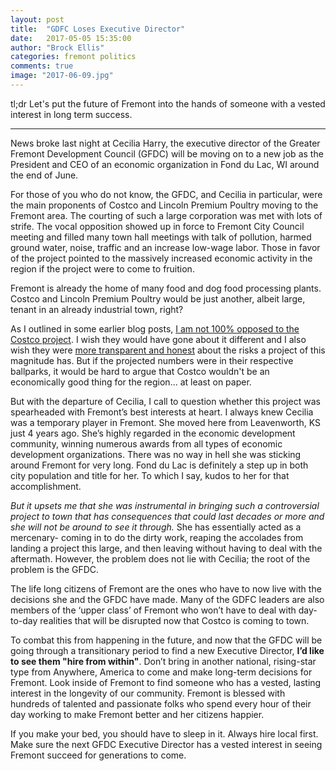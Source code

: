 ```yaml
---
layout: post
title:  "GDFC Loses Executive Director"
date:   2017-05-05 15:35:00
author: "Brock Ellis"
categories: fremont politics
comments: true
image: "2017-06-09.jpg"
---
```


tl;dr Let's put the future of Fremont into the hands of someone with a vested interest in long term success.

---

News broke last night at Cecilia Harry, the executive director of the Greater Fremont Development Council (GFDC) will be moving on to a new job as the President and CEO of an economic organization in Fond du Lac, WI around the end of June.

For those of you who do not know, the GFDC, and Cecilia in particular, were the main proponents of Costco and Lincoln Premium Poultry moving to the Fremont area. The courting of such a large corporation was met with lots of strife. The vocal opposition showed up in force to Fremont City Council meeting and filled many town hall meetings with talk of pollution, harmed ground water, noise, traffic and an increase low-wage labor. Those in favor of the project pointed to the massively increased economic activity in the region if the project were to come to fruition.

Fremont is already the home of many food and dog food processing plants. Costco and Lincoln Premium Poultry would be just another, albeit large, tenant in an already industrial town, right?

As I outlined in some earlier blog posts, [I am not 100% opposed to the Costco project](http://thebrockellis.com/2016/08/04/A-Millenials-Thoughts-On-Project-Rawhide). I wish they would have gone about it different and I also wish they were [more transparent and honest](http://thebrockellis.com/2017/01/11/Why-the-Fremont-City-Council-needs-a-tenth-man) about the risks a project of this magnitude has. But if the projected numbers were in their respective ballparks, it would be hard to argue that Costco wouldn't be an economically good thing for the region... at least on paper.

But with the departure of Cecilia, I call to question whether this project was spearheaded with Fremont’s best interests at heart. I always knew Cecilia was a temporary player in Fremont. She moved here from Leavenworth, KS just 4 years ago. She’s highly regarded in the economic development community, winning numerous awards from all types of economic development organizations. There was no way in hell she was sticking around Fremont for very long. Fond du Lac is definitely a step up in both city population and title for her. To which I say, kudos to her for that accomplishment.

*But it upsets me that she was instrumental in bringing such a controversial project to town that has consequences that could last decades or more and she will not be around to see it through.* She has essentially acted as a mercenary- coming in to do the dirty work, reaping the accolades from landing a project this large, and then leaving without having to deal with the aftermath. However, the problem does not lie with Cecilia; the root of the problem is the GFDC.

The life long citizens of Fremont are the ones who have to now live with the decisions she and the GFDC have made. Many of the GDFC leaders are also members of the ‘upper class’ of Fremont who won’t have to deal with day-to-day realities that will be disrupted now that Costco is coming to town.

To combat this from happening in the future, and now that the GFDC will be going through a transitionary period to find a new Executive Director, **I’d like to see them "hire from within"**. Don’t bring in another national, rising-star type from Anywhere, America to come and make long-term decisions for Fremont. Look inside of Fremont to find someone who has a vested, lasting interest in the longevity of our community. Fremont is blessed with hundreds of talented and passionate folks who spend every hour of their day working to make Fremont better and her citizens happier.

If you make your bed, you should have to sleep in it. Always hire local first. Make sure the next GFDC Executive Director has a vested interest in seeing Fremont succeed for generations to come.
